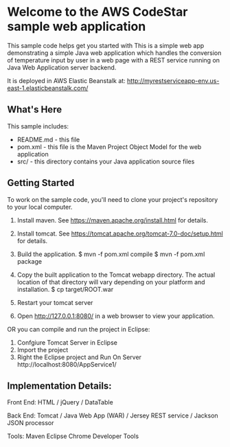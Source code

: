 
Welcome to the AWS CodeStar sample web application
==================================================

This sample code helps get you started with 
This is a simple web app demonstrating a simple Java web application which handles the conversion of temperature input by user in a web page with a REST service running on Java Web Application server backend.

It is deployed in AWS Elastic Beanstalk at:
http://myrestserviceapp-env.us-east-1.elasticbeanstalk.com/


What's Here
-----------

This sample includes:

* README.md - this file
* pom.xml - this file is the Maven Project Object Model for the web application
* src/ - this directory contains your Java application source files


Getting Started
---------------

To work on the sample code, you'll need to clone your project's repository to your
local computer. 

1. Install maven.  See https://maven.apache.org/install.html for details.
2. Install tomcat.  See https://tomcat.apache.org/tomcat-7.0-doc/setup.html for
   details.
3. Build the application.
        $ mvn -f pom.xml compile
        $ mvn -f pom.xml package
4. Copy the built application to the Tomcat webapp directory.  The actual
   location of that directory will vary depending on your platform and
   installation.
        $ cp target/ROOT.war <tomcat webapp directory>

4. Restart your tomcat server
5. Open http://127.0.0.1:8080/ in a web browser to view your application.

OR you can compile and run the project in Eclipse:
1. Confgiure Tomcat Server in Eclipse
2. Import the project
3. Right the Eclipse project and Run On Server
http://localhost:8080/AppService1/


Implementation Details:
-----------------------

Front End:
HTML / jQuery / DataTable

Back End:
Tomcat / Java Web App (WAR) / Jersey REST service / Jackson JSON processor

Tools:
Maven
Eclipse
Chrome Developer Tools
